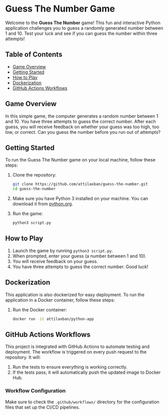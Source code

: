 # Guess The Number Game

Welcome to the **Guess The Number** game! This fun and interactive Python application challenges you to guess a randomly generated number between 1 and 10. Test your luck and see if you can guess the number within three attempts!

## Table of Contents

- [Game Overview](#game-overview)
- [Getting Started](#getting-started)
- [How to Play](#how-to-play)
- [Dockerization](#dockerization)
- [GitHub Actions Workflows](#github-actions-workflows)

## Game Overview

In this simple game, the computer generates a random number between 1 and 10. You have three attempts to guess the correct number. After each guess, you will receive feedback on whether your guess was too high, too low, or correct. Can you guess the number before you run out of attempts?

## Getting Started

To run the Guess The Number game on your local machine, follow these steps:

1. Clone the repository:
   ```bash
   git clone https://github.com/attilaxban/guess-the-number.git
   cd guess-the-number
   ```

2. Make sure you have Python 3 installed on your machine. You can download it from [python.org](https://www.python.org/downloads/).

3. Run the game:
   ```bash
   python3 script.py
   ```

## How to Play

1. Launch the game by running `python3 script.py`.
2. When prompted, enter your guess (a number between 1 and 10).
3. You will receive feedback on your guess.
4. You have three attempts to guess the correct number. Good luck!

## Dockerization

This application is also dockerized for easy deployment. To run the application in a Docker container, follow these steps:

1. Run the Docker container:
   ```bash
   docker run -it attilaxban/python-app
   ```

## GitHub Actions Workflows

This project is integrated with GitHub Actions to automate testing and deployment. The workflow is triggered on every push request to the repository. It will:

1. Run the tests to ensure everything is working correctly.
2. If the tests pass, it will automatically push the updated image to Docker Hub.

### Workflow Configuration

Make sure to check the `.github/workflows/` directory for the configuration files that set up the CI/CD pipelines.
